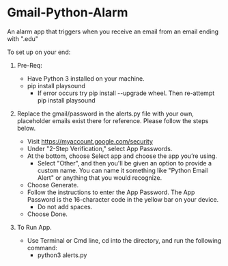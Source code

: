 # Gmail-Python-Alarm

An alarm app that triggers when you receive an email from an email ending with ".edu"

To set up on your end:

1. Pre-Req:
   - Have Python 3 installed on your machine.
   - pip install playsound
     - If error occurs try pip install --upgrade wheel. Then re-attempt pip install playsound
2. Replace the gmail/password in the alerts.py file with your own, placeholder emails exist there for reference. Please follow the steps below.

   - Visit https://myaccount.google.com/security
   - Under "2-Step Verification," select App Passwords.
   - At the bottom, choose Select app and choose the app you’re using.
     - Select "Other", and then you'll be given an option to provide a custom name. You can name it something like "Python Email Alert" or anything that you would recognize.
   - Choose Generate.
   - Follow the instructions to enter the App Password. The App Password is the 16-character code in the yellow bar on your device.
     - Do not add spaces.
   - Choose Done.

3. To Run App.
   - Use Terminal or Cmd line, cd into the directory, and run the following command:
     - python3 alerts.py
